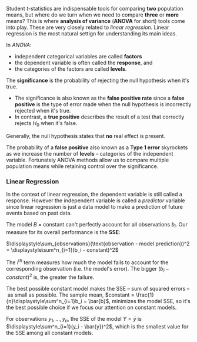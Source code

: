 Student $t$-statistics are indispensable tools for comparing **two** population means, but where do we turn when we need to compare **three** or **more** means? This is where **analysis of variance** (**ANOVA** for short) tools come into play. These are very closely related to _linear regression_. Linear regression is the most natural settign for understanding its main ideas.

In _ANOVA_:
* independent categorical variables are called **factors**
* the dependent variable is often called the **response**, and
* the categories of the factors are called **levels**.

The **significance** is the probability of rejecting the null hypothesis when it's true.

* The significance is also known as the **false positive rate** since a **false positive** is the type of error made when the null hypothesis is incorrectly rejected when it's true.
* In contrast, a **true positive** describes the result of a test that correctly rejects $H_0$ when it's false.

Generally, the null hypothesis states that **no** real effect is present.

The probability of a **false positive** also known as a **Type 1 error** skyrockets as we increase the number of **levels** – categories of the independent variable. Fortunately ANOVA methods allow us to compare multiple population means while retaining control over the significance. 

### Linear Regression
In the context of linear regression, the dependent variable is still called a response. However the independent variable is called a _predictor_ variable since linear regression is just a data model to make a prediction of future events based on past data.

The model $B$ = constant can't perfectly account for all observations $b_i$. Our measure for its overall performance is the **SSE**:

$\displaystyle\sum_{observations}(\text{observation - model prediction})^2 = \displaystyle\sum^n_{i=1}(b_i - constant)^2$

The $i^{th}$ term measures how much the model fails to account for the corresponding observation (i.e. the model's error). The bigger $(b_i - constant)^2$ is, the greater the failure.

The best possible constant model makes the SSE – sum of squared errors – as small as possible. The sample mean, $constant = \frac{1}{n}\displaystyle\sum^n_{i=1}b_i = \bar{b}$, minimizes the model SSE, so it's the best possible choice if we focus our attention on constant models.

For observations $y_1,\dots,y_n$, the SSE of the model $Y = \bar{y}$ is $\displaystyle\sum^n_{i=1}(y_i - \bar{y})^2$, which is the smallest value for the SSE among all constant models.





